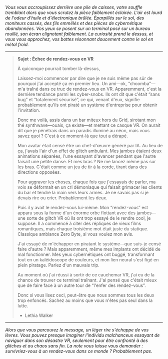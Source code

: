 _Vous vous accroupissez derrière une pile de caisses, votre souffle tremblant alors que vous scrutez la pièce faiblement éclairée. L'air est lourd de l'odeur d'huile et d'électronique brûlée. Éparpillés sur le sol, des moniteurs cassés, des fils emmêlés et des pièces de cybernétique abandonnées. Vos yeux se posent sur un terminal posé sur un bureau rouillé, son écran clignotant faiblement. La curiosité prend le dessus, et vous vous approchez, vos bottes résonnant doucement contre le sol en métal froid._

---

> **Sujet : Échec de rendez-vous en VR**
>
> À quiconque pourrait tomber là-dessus,
>
> Laissez-moi commencer par dire que je ne suis même pas sûr de pourquoi j'ai accepté ça en premier lieu. Un ami—ok, “choomba”—m'a traîné dans ce truc de rendez-vous en VR. Apparemment, c'est la dernière tendance parmi les cyber-snobs. Ils ont dit que c'était “sans bug” et “totalement sécurisé”, ce qui, venant d'eux, signifie probablement qu'ils ont piraté un système d'entreprise pour obtenir l'invitation.
>
> Donc me voilà, assis dans un bar miteux hors du Grid, sirotant mon thé synthwave—ouais, ça existe—et mettant ce casque VR. On aurait dit que je pénétrais dans un paradis illuminé au néon, mais vous savez quoi ? C'est à ce moment-là que tout a dérapé.
>
> Mon avatar était censé être un chef-d'œuvre généré par IA. Au lieu de ça, j'avais l'air d'un effet de glitch ambulant. Mes jambes étaient deux animations séparées, l'une essayant d'avancer pendant que l'autre faisait une petite danse. Et mes bras ? Ne me lancez même pas sur les bras. C'était comme un jeu de tir à la corde, tirant dans des directions opposées.
>
> Pour aggraver les choses, chaque fois que j'essayais de parler, ma voix se déformait en un cri démoniaque qui faisait grimacer les clients du bar et tendre la main vers leurs armes. Je ne savais pas si je devais rire ou crier. Probablement les deux.
>
> Puis il y avait le rendez-vous lui-même. Mon “rendez-vous” est apparu sous la forme d'un énorme orbe flottant avec des jambes—une sorte de glitch VR où ils ont trop essayé de le rendre cool, je suppose. Il a commencé à citer des répliques de vieux films romantiques, mais chaque troisième mot était juste du statique. Classique ambiance Zero Byte, si vous voulez mon avis.
>
> J'ai essayé de m'échapper en piratant le système—que suis-je censé faire d'autre ? Mais apparemment, même mes implants ont décidé de mal fonctionner. Mes yeux cybernétiques ont buggé, transformant tout en un kaléidoscope de couleurs, et mon lien neural s'est figé en plein piratage. Parlez d'un mauvais trip.
>
> Au moment où j'ai réussi à sortir de ce cauchemar VR, j'ai eu de la chance de trouver ce terminal traînant. J'ai pensé que c'était mieux que de faire face à un autre tour de “l'enfer des rendez-vous”.
>
> Donc si vous lisez ceci, peut-être que nous sommes tous les deux trop enfoncés. Sachez au moins que vous n'êtes pas seul dans la lutte.
>
> - Lethia Walker

---

_Alors que vous parcourez le message, un léger rire s'échappe de vos lèvres. Vous pouvez presque imaginer l'individu malchanceux essayant de naviguer dans son désastre VR, seulement pour être confronté à des glitches et au chaos sans fin. La note vous laisse vous demander : survivriez-vous à un rendez-vous dans ce monde ? Probablement pas._
